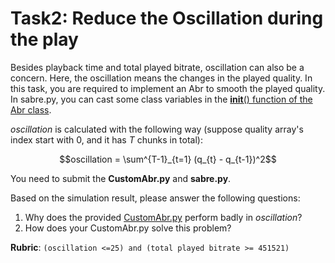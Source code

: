 # Task2: Reduce the Oscillation during the play

Besides playback time and total played bitrate, oscillation can also be a concern. Here, the oscillation means the changes in the played quality. In this task, you are required to implement an Abr to smooth the played quality. In sabre.py, you can cast some class variables in the [__init__() function of the Abr class](https://gitlab.oit.duke.edu/xz234/cs514ece558-lab/-/blob/main/Task2/sabre.py#L471).

$`oscillation`$ is calculated with the following way (suppose quality array's index start with 0, and it has $`T`$ chunks in total):

```math
oscillation = \sum^{T-1}_{t=1} (q_{t} - q_{t-1})^2
```

You need to submit the **CustomAbr.py** and **sabre.py**. 

Based on the simulation result, please answer the following questions:

1. Why does the provided [CustomAbr.py](https://gitlab.oit.duke.edu/xz234/cs514ece558-lab/-/blob/main/Task2/CustomAbr.py) perform badly in $`oscillation`$?
2. How does your CustomAbr.py solve this problem?

**Rubric**: `(oscillation <=25) and (total played bitrate >= 451521)`

